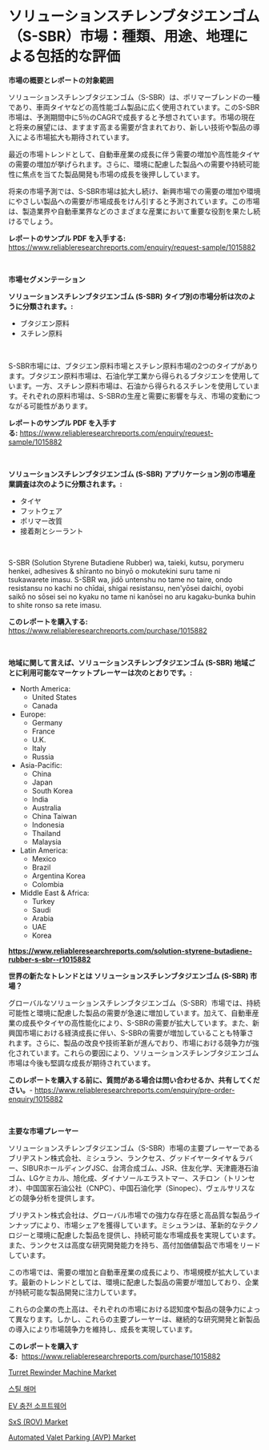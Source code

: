 <p><h1>ソリューションスチレンブタジエンゴム（S-SBR）市場：種類、用途、地理による包括的な評価</h1></p><p><strong>市場の概要とレポートの対象範囲</strong></p>
<p><p>ソリューションスチレンブタジエンゴム（S-SBR）は、ポリマーブレンドの一種であり、車両タイヤなどの高性能ゴム製品に広く使用されています。このS-SBR市場は、予測期間中に5％のCAGRで成長すると予想されています。市場の現在と将来の展望には、ますます高まる需要が含まれており、新しい技術や製品の導入による市場拡大も期待されています。</p><p>最近の市場トレンドとして、自動車産業の成長に伴う需要の増加や高性能タイヤの需要の増加が挙げられます。さらに、環境に配慮した製品への需要や持続可能性に焦点を当てた製品開発も市場の成長を後押ししています。</p><p>将来の市場予測では、S-SBR市場は拡大し続け、新興市場での需要の増加や環境にやさしい製品への需要が市場成長をけん引すると予測されています。この市場は、製造業界や自動車業界などのさまざまな産業において重要な役割を果たし続けるでしょう。</p></p>
<p><strong>レポートのサンプル PDF を入手する:</strong> <a href="https://www.reliableresearchreports.com/enquiry/request-sample/1015882">https://www.reliableresearchreports.com/enquiry/request-sample/1015882</a></p>
<p>&nbsp;</p>
<p><strong>市場セグメンテーション</strong></p>
<p><strong>ソリューションスチレンブタジエンゴム (S-SBR) タイプ別の市場分析は次のように分類されます。:</strong></p>
<p><ul><li>ブタジエン原料</li><li>スチレン原料</li></ul></p>
<p>&nbsp;</p>
<p><p>S-SBR市場には、ブタジエン原料市場とスチレン原料市場の2つのタイプがあります。ブタジエン原料市場は、石油化学工業から得られるブタジエンを使用しています。一方、スチレン原料市場は、石油から得られるスチレンを使用しています。それぞれの原料市場は、S-SBRの生産と需要に影響を与え、市場の変動につながる可能性があります。</p></p>
<p><strong>レポートのサンプル PDF を入手する:</strong>&nbsp;<a href="https://www.reliableresearchreports.com/enquiry/request-sample/1015882">https://www.reliableresearchreports.com/enquiry/request-sample/1015882</a></p>
<p>&nbsp;</p>
<p><strong> ソリューションスチレンブタジエンゴム (S-SBR) アプリケーション別の市場産業調査は次のように分類されます。:</strong></p>
<p><ul><li>タイヤ</li><li>フットウェア</li><li>ポリマー改質</li><li>接着剤とシーラント</li></ul></p>
<p>&nbsp;</p>
<p><p>S-SBR (Solution Styrene Butadiene Rubber) wa, taieki, kutsu, porymeru henkei, adhesives & shīranto no binyō o mokutekini suru tame ni tsukawarete imasu. S-SBR wa, jidō untenshu no tame no taire, ondo resistansu no kachi no chīdai, shigai resistansu, nen'yōsei daichi, oyobi saikō no sōsei sei no kyaku no tame ni kanōsei no aru kagaku-bunka buhin to shite ronso sa rete imasu.</p></p>
<p><strong>このレポートを購入する:</strong>&nbsp; <a href="https://www.reliableresearchreports.com/purchase/1015882">https://www.reliableresearchreports.com/purchase/1015882</a></p>
<p>&nbsp;</p>
<p><strong>地域に関して言えば、ソリューションスチレンブタジエンゴム (S-SBR) 地域ごとに利用可能なマーケットプレーヤーは次のとおりです。:</strong></p>
<p><ul>
    <li>
        North America:
        <ul>
            <li>United States</li>
            <li>Canada</li>
        </ul>
    </li>
    <li>
        Europe:
        <ul>
            <li>Germany</li>
            <li>France</li>
            <li>U.K.</li>
            <li>Italy</li>
            <li>Russia</li>
        </ul>
    </li>
    <li>
        Asia-Pacific:
        <ul>
            <li>China</li>
            <li>Japan</li>
            <li>South Korea</li>
            <li>India</li>
            <li>Australia</li>
            <li>China Taiwan</li>
            <li>Indonesia</li>
            <li>Thailand</li>
            <li>Malaysia</li>
        </ul>
    </li>
    <li>
        Latin America:
        <ul>
            <li>Mexico</li>
            <li>Brazil</li>
            <li>Argentina Korea</li>
            <li>Colombia</li>
        </ul>
    </li>
    <li>
        Middle East & Africa:
        <ul>
            <li>Turkey</li>
            <li>Saudi</li>
            <li>Arabia</li>
            <li>UAE</li>
            <li>Korea</li>
        </ul>
    </li>
    </ul></p>
<p><strong><a href="https://www.reliableresearchreports.com/solution-styrene-butadiene-rubber-s-sbr--r1015882">https://www.reliableresearchreports.com/solution-styrene-butadiene-rubber-s-sbr--r1015882</a></strong>&nbsp;</p>
<p><strong>世界の新たなトレンドとは ソリューションスチレンブタジエンゴム (S-SBR) 市場？</strong></p>
<p><p>グローバルなソリューションスチレンブタジエンゴム（S-SBR）市場では、持続可能性と環境に配慮した製品の需要が急速に増加しています。加えて、自動車産業の成長やタイヤの高性能化により、S-SBRの需要が拡大しています。また、新興国市場における経済成長に伴い、S-SBRの需要が増加していることも特筆されます。さらに、製品の改良や技術革新が進んでおり、市場における競争力が強化されています。これらの要因により、ソリューションスチレンブタジエンゴム市場は今後も堅調な成長が期待されています。</p></p>
<p><strong>このレポートを購入する前に、質問がある場合は問い合わせるか、共有してください。</strong>- <a href="https://www.reliableresearchreports.com/enquiry/pre-order-enquiry/1015882">https://www.reliableresearchreports.com/enquiry/pre-order-enquiry/1015882</a></p>
<p>&nbsp;</p>
<p><strong>主要な市場プレーヤー</strong></p>
<p><p>ソリューションスチレンブタジエンゴム（S-SBR）市場の主要プレーヤーであるブリヂストン株式会社、ミシュラン、ランクセス、グッドイヤータイヤ＆ラバー、SIBURホールディングJSC、台湾合成ゴム、JSR、住友化学、天津鹿港石油ゴム、LGケミカル、旭化成、ダイナソールエラストマー、スチロン（トリンセオ）、中国国家石油公社（CNPC）、中国石油化学（Sinopec）、ヴェルサリスなどの競争分析を提供します。 </p><p>ブリヂストン株式会社は、グローバル市場での強力な存在感と高品質な製品ラインナップにより、市場シェアを獲得しています。ミシュランは、革新的なテクノロジーと環境に配慮した製品を提供し、持続可能な市場成長を実現しています。また、ランクセスは高度な研究開発能力を持ち、高付加価値製品で市場をリードしています。</p><p>この市場では、需要の増加と自動車産業の成長により、市場規模が拡大しています。最新のトレンドとしては、環境に配慮した製品の需要が増加しており、企業が持続可能な製品開発に注力しています。</p><p>これらの企業の売上高は、それぞれの市場における認知度や製品の競争力によって異なります。しかし、これらの主要プレーヤーは、継続的な研究開発と新製品の導入により市場競争力を維持し、成長を実現しています。</p></p>
<p><strong>このレポートを購入する:</strong>&nbsp;&nbsp;<a href="https://www.reliableresearchreports.com/purchase/1015882">https://www.reliableresearchreports.com/purchase/1015882</a></p>
<p><p><a href="https://view.publitas.com/reportprime-1/turret-rewinder-machine-market-with-the-goal-of-estimating-the-market-size-and-future-growth-potential-of-various-market-segments-based-on-component-applications-end-user-and-region/">Turret Rewinder Machine Market</a></p><p><a href="https://medium.com/@fly879567/%EA%B0%95%EC%B2%A0-%EB%A7%9D%EC%B9%98-%EC%8B%9C%EC%9E%A5-%EA%B7%9C%EB%AA%A8%EB%8A%94-%EC%A0%84-%EC%84%B8%EA%B3%84-%EC%82%B0%EC%97%85%EC%97%90%EC%84%9C-%EC%B5%9C%EA%B3%A0%EC%9D%98-%EB%A7%88%EC%BC%80%ED%8C%85-%EC%B1%84%EB%84%90%EC%9D%84-%EB%93%9C%EB%9F%AC%EB%83%85%EB%8B%88%EB%8B%A4-e2b09ff49c39">스틸 해머</a></p><p><a href="https://medium.com/@cierrahayes645/ev-%EC%B6%A9%EC%A0%84%EC%86%8C-%EC%86%8C%ED%94%84%ED%8A%B8%EC%9B%A8%EC%96%B4-%EC%8B%9C%EC%9E%A5-%EB%8F%99%ED%96%A5-%EB%B0%8F-%EC%8B%9C%EC%9E%A5-%EB%B6%84%EC%84%9D%EC%9D%80-2024-2031%EB%85%84%EA%B9%8C%EC%A7%80-%EC%98%88%EC%B8%A1%EB%90%A9%EB%8B%88%EB%8B%A4-86756850df38">EV 충전 소프트웨어</a></p><p><a href="https://issuu.com/reportprime-2/docs/sxs-rov-market-size-2030.pptx">SxS (ROV) Market</a></p><p><a href="https://issuu.com/reportprime-2/docs/automated-valet-parking-avp-market-size-2030.pptx">Automated Valet Parking (AVP) Market</a></p></p>